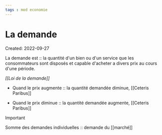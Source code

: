 ```yaml
---
tags : mod economie
---
```

# La demande
Created: 2022-09-27

La demande est :: la quantité d'un bien ou d'un service que les consommateurs sont disposés et capable d'acheter a divers prix au cours d'une période.
<!--SR:!2022-10-22,4,230-->


*[[Loi de la demande]]*
- Quand le prix augmente :: la quantité demandée diminue, [[Ceteris Paribus]]
<!--SR:!2022-10-23,2,210-->

- Quand le prix diminue :: la quantité demandée augmente, [[Ceteris Paribus]]
<!--SR:!2022-10-22,4,250-->


> [!important]
> Somme des demandes individuelles :: demande du [[marché]]
<!--SR:!2022-10-23,5,230-->

